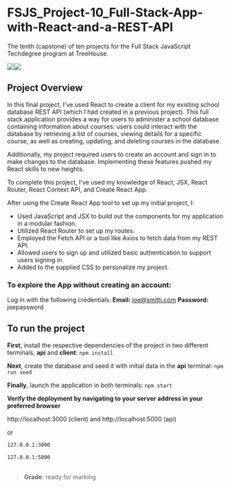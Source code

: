 # FSJS_Project-10_Full-Stack-App-with-React-and-a-REST-API

The tenth (capstone) of ten projects for the Full Stack JavaScript Techdegree program at TreeHouse.

![](https://i.ibb.co/2FFsKSV/treehouse-Logo.png)![](https://i.ibb.co/7kd54Mj/techdegree-Logo.png)

## Project Overview

In this final project, I've used React to create a client for my existing school database REST API (which I had created in a previous project). This full stack application provides a way for users to administer a school database containing information about courses: users could interact with the database by retrieving a list of courses, viewing details for a specific course, as well as creating, updating, and deleting courses in the database.

Additionally, my project required users to create an account and sign in to make changes to the database. Implementing these features pushed my React skills to new heights.

To complete this project, I've used my knowledge of React, JSX, React Router, React Context API, and Create React App.

After using the Create React App tool to set up my initial project, I:

- Used JavaScript and JSX to build out the components for my application in a modular fashion.
- Utilized React Router to set up my routes.
- Employed the Fetch API or a tool like Axios to fetch data from my REST API.
- Allowed users to sign up and utilized basic authentication to support users signing in.
- Added to the supplied CSS to personalize my project.

### To explore the App without creating an account:

Log in with the following credentials:
**Email:** joe@smith.com
**Password:** joepassword

## To run the project

**First**, install the respective dependencies of the project in two different terminals, **api** and **client**:
`npm install`

**Next**, create the database and seed it with initial data in the **api** terminal:
`npm run seed`

**Finally**, launch the application in both terminals:
`npm start`

**Verify the deployment by navigating to your server address in
your preferred browser**

http://localhost:3000 (client) and http://localhost:5000 (api)

or

```sh
127.0.0.1:3000
```
```sh
127.0.0.1:5000
```
##

> **Grade**: ready for marking
